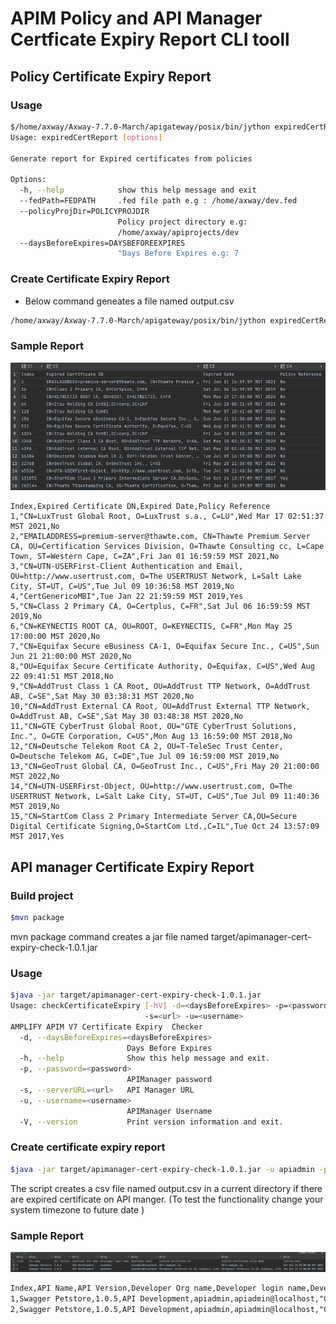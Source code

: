 # APIM Policy and API Manager Certficate Expiry Report CLI tooll
## Policy Certificate Expiry Report

### Usage

```bash
$/home/axway/Axway-7.7.0-March/apigateway/posix/bin/jython expiredCertReport.py --help
Usage: expiredCertReport [options]

Generate report for Expired certificates from policies

Options:
  -h, --help            show this help message and exit
  --fedPath=FEDPATH     .fed file path e.g : /home/axway/dev.fed
  --policyProjDir=POLICYPROJDIR
                        Policy project directory e.g:
                        /home/axway/apiprojects/dev
  --daysBeforeExpires=DAYSBEFOREEXPIRES
                        "Days Before Expires e.g: 7
```

### Create Certificate Expiry Report

- Below command geneates a file named output.csv

```bash
/home/axway/Axway-7.7.0-March/apigateway/posix/bin/jython expiredCertReport.py --daysBeforeExpires 365 --policyProjDir /home/axway/apiprojects/QuickStart/
```

### Sample Report

![output.csv](outputpolicy.png)

```csv
Index,Expired Certificate DN,Expired Date,Policy Reference
1,"CN=LuxTrust Global Root, O=LuxTrust s.a., C=LU",Wed Mar 17 02:51:37 MST 2021,No
2,"EMAILADDRESS=premium-server@thawte.com, CN=Thawte Premium Server CA, OU=Certification Services Division, O=Thawte Consulting cc, L=Cape Town, ST=Western Cape, C=ZA",Fri Jan 01 16:59:59 MST 2021,No
3,"CN=UTN-USERFirst-Client Authentication and Email, OU=http://www.usertrust.com, O=The USERTRUST Network, L=Salt Lake City, ST=UT, C=US",Tue Jul 09 10:36:58 MST 2019,No
4,"CertGenericoMBI",Tue Jan 22 21:59:59 MST 2019,Yes
5,"CN=Class 2 Primary CA, O=Certplus, C=FR",Sat Jul 06 16:59:59 MST 2019,No
6,"CN=KEYNECTIS ROOT CA, OU=ROOT, O=KEYNECTIS, C=FR",Mon May 25 17:00:00 MST 2020,No
7,"CN=Equifax Secure eBusiness CA-1, O=Equifax Secure Inc., C=US",Sun Jun 21 21:00:00 MST 2020,No
8,"OU=Equifax Secure Certificate Authority, O=Equifax, C=US",Wed Aug 22 09:41:51 MST 2018,No
9,"CN=AddTrust Class 1 CA Root, OU=AddTrust TTP Network, O=AddTrust AB, C=SE",Sat May 30 03:38:31 MST 2020,No
10,"CN=AddTrust External CA Root, OU=AddTrust External TTP Network, O=AddTrust AB, C=SE",Sat May 30 03:48:38 MST 2020,No
11,"CN=GTE CyberTrust Global Root, OU="GTE CyberTrust Solutions, Inc.", O=GTE Corporation, C=US",Mon Aug 13 16:59:00 MST 2018,No
12,"CN=Deutsche Telekom Root CA 2, OU=T-TeleSec Trust Center, O=Deutsche Telekom AG, C=DE",Tue Jul 09 16:59:00 MST 2019,No
13,"CN=GeoTrust Global CA, O=GeoTrust Inc., C=US",Fri May 20 21:00:00 MST 2022,No
14,"CN=UTN-USERFirst-Object, OU=http://www.usertrust.com, O=The USERTRUST Network, L=Salt Lake City, ST=UT, C=US",Tue Jul 09 11:40:36 MST 2019,No
15,"CN=StartCom Class 2 Primary Intermediate Server CA,OU=Secure Digital Certificate Signing,O=StartCom Ltd.,C=IL",Tue Oct 24 13:57:09 MST 2017,Yes
```


## API manager Certificate Expiry Report

### Build project

```bash
$mvn package
```

mvn package command creates a jar file named target/apimanager-cert-expiry-check-1.0.1.jar

### Usage

```bash
$java -jar target/apimanager-cert-expiry-check-1.0.1.jar
Usage: checkCertificateExpiry [-hV] -d=<daysBeforeExpires> -p=<password>
                              -s=<url> -u=<username>
AMPLIFY APIM V7 Certificate Expiry  Checker
  -d, --daysBeforeExpires=<daysBeforeExpires>
                          Days Before Expires
  -h, --help              Show this help message and exit.
  -p, --password=<password>
                          APIManager password
  -s, --serverURL=<url>   API Manager URL
  -u, --username=<username>
                          APIManager Username
  -V, --version           Print version information and exit.
```
### Create certificate expiry report

```bash
$java -jar target/apimanager-cert-expiry-check-1.0.1.jar -u apiadmin -p changeme -s https://10.129.59.81:8075 -d 7
```

The script creates a csv file named output.csv in a current directory if there are expired certificate on API manger. (To test the functionality change your system timezone to future date )

### Sample Report

![output.csv](output.png)

```html
Index,API Name,API Version,Developer Org name,Developer login name,Developer email,Expired Certificate DN,Expired Certificate Alias Name,Expired Date
1,Swagger Petstore,1.0.5,API Development,apiadmin,apiadmin@localhost,"CN=*.swagger.io","CN=*.swagger.io",Sat May 15 05:00:00 MST 2021
2,Swagger Petstore,1.0.5,API Development,apiadmin,apiadmin@localhost,"CN=Amazon, OU=Server CA 1B, O=Amazon, C=US","CN=Amazon, OU=Server CA 1B, O=Amazon, C=US",Sat Oct 18 17:00:00 MST 2025
```

